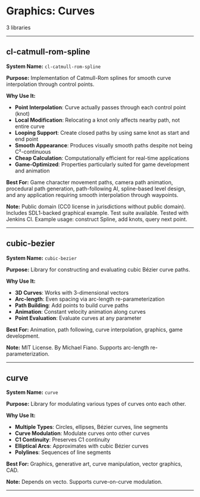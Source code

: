 # Graphics: Curves

3 libraries

---

## cl-catmull-rom-spline

**System Name:** `cl-catmull-rom-spline`

**Purpose:** Implementation of Catmull-Rom splines for smooth curve interpolation through control points.

**Why Use It:**
- **Point Interpolation**: Curve actually passes through each control point (knot)
- **Local Modification**: Relocating a knot only affects nearby path, not entire curve
- **Looping Support**: Create closed paths by using same knot as start and end point
- **Smooth Appearance**: Produces visually smooth paths despite not being C²-continuous
- **Cheap Calculation**: Computationally efficient for real-time applications
- **Game-Optimized**: Properties particularly suited for game development and animation

**Best For:** Game character movement paths, camera path animation, procedural path generation, path-following AI, spline-based level design, and any application requiring smooth interpolation through waypoints.

**Note:** Public domain (CC0 license in jurisdictions without public domain). Includes SDL1-backed graphical example. Test suite available. Tested with Jenkins CI. Example usage: construct Spline, add knots, query next point.

---


## cubic-bezier

**System Name:** `cubic-bezier`

**Purpose:** Library for constructing and evaluating cubic Bézier curve paths.

**Why Use It:**
- **3D Curves**: Works with 3-dimensional vectors
- **Arc-length**: Even spacing via arc-length re-parameterization
- **Path Building**: Add points to build curve paths
- **Animation**: Constant velocity animation along curves
- **Point Evaluation**: Evaluate curves at any parameter

**Best For:** Animation, path following, curve interpolation, graphics, game development.

**Note:** MIT License. By Michael Fiano. Supports arc-length re-parameterization.

---


## curve

**System Name:** `curve`

**Purpose:** Library for modulating various types of curves onto each other.

**Why Use It:**
- **Multiple Types**: Circles, ellipses, Bézier curves, line segments
- **Curve Modulation**: Modulate curves onto other curves
- **C1 Continuity**: Preserves C1 continuity
- **Elliptical Arcs**: Approximates with cubic Bézier curves
- **Polylines**: Sequences of line segments

**Best For:** Graphics, generative art, curve manipulation, vector graphics, CAD.

**Note:** Depends on vecto. Supports curve-on-curve modulation.

---


